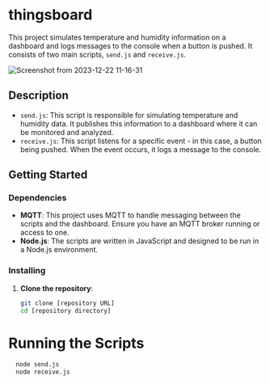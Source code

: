 # thingsboard

This project simulates temperature and humidity information on a dashboard and logs messages to the console when a button is pushed. It consists of two main scripts, `send.js` and `receive.js`.

![Screenshot from 2023-12-22 11-16-31](https://github.com/rngabo/thingsboard/assets/33146522/02e5ccfb-c4e0-4d0f-a498-fbff49305b2e)


## Description

- `send.js`: This script is responsible for simulating temperature and humidity data. It publishes this information to a dashboard where it can be monitored and analyzed.
- `receive.js`: This script listens for a specific event - in this case, a button being pushed. When the event occurs, it logs a message to the console.

## Getting Started

### Dependencies

- **MQTT**: This project uses MQTT to handle messaging between the scripts and the dashboard. Ensure you have an MQTT broker running or access to one.
- **Node.js**: The scripts are written in JavaScript and designed to be run in a Node.js environment.

### Installing

1. **Clone the repository**:
   ```bash
   git clone [repository URL]
   cd [repository directory]
# Running the Scripts
 ```bash
   node send.js
   node receive.js

      
